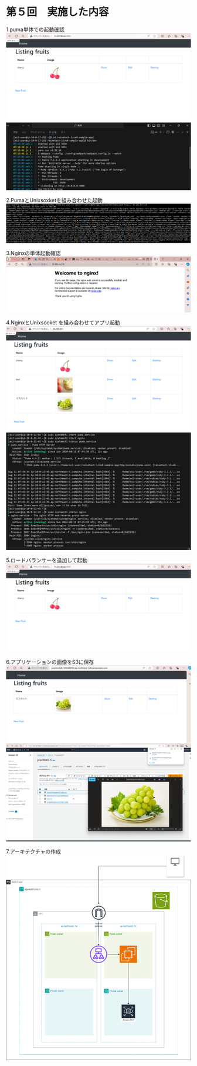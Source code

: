 # 第５回　実施した内容

1.puma単体での起動確認
![アプリ画面](images05/1_app.png)
![ターミナル](images05/1_terminal.png)

2.PumaとUnixsoxketを組み合わせた起動
![Curlコマンドで確認](images05/2.png)

3.Nginxの単体起動確認
![画面](images05/3_nginx.png) 

4.NginxとUnixsocket を組み合わせてアプリ起動
![アプリ画面](images05/4_app.png)
![ターミナル](images05/4_terminal.png)

5.ロードバランサーを追加して起動
![アプリ画面](images05/1_app.png)

6.アプリケーションの画像をS3に保存
![アプリ画面](images05/6_app.png)
![S3](images05/6_s3.png)

7.アーキテクチャの作成
![図](images05/Practice5.drawio.png)
